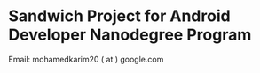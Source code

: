 # Sandwich Project for Android Developer Nanodegree Program
Email: mohamedkarim20 ( at ) google.com
